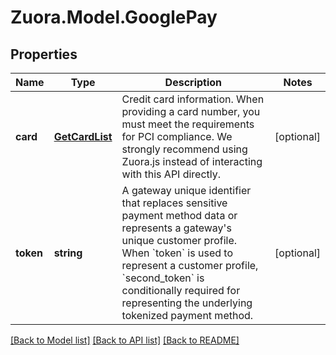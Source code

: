 
# Zuora.Model.GooglePay

## Properties

Name | Type | Description | Notes
------------ | ------------- | ------------- | -------------
**card** | [**GetCardList**](GetCardList.md) | Credit card information. When providing a card number, you must meet the requirements for PCI compliance. We strongly recommend using Zuora.js instead of interacting with this API directly. | [optional] 
**token** | **string** | A gateway unique identifier that replaces sensitive payment method data or represents a gateway&#39;s unique customer profile. When &#x60;token&#x60; is used to represent a customer profile, &#x60;second_token&#x60; is conditionally required for representing the underlying tokenized payment method. | [optional] 

[[Back to Model list]](../README.md#documentation-for-models)
[[Back to API list]](../README.md#documentation-for-api-endpoints)
[[Back to README]](../README.md)

